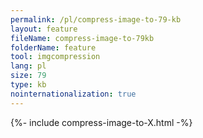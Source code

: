 ```yaml
---
permalink: /pl/compress-image-to-79-kb
layout: feature
fileName: compress-image-to-79kb
folderName: feature
tool: imgcompression
lang: pl
size: 79
type: kb
nointernationalization: true
---
```

{%- include compress-image-to-X.html -%}
      